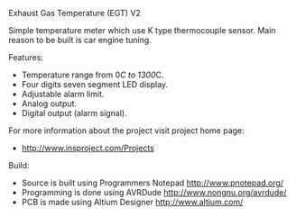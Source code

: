 Exhaust Gas Temperature (EGT) V2

Simple temperature meter which use K type thermocouple sensor.
Main reason to be built is car engine tuning.

Features:
- Temperature range from 0*C to 1300*C.
- Four digits seven segment LED display.
- Adjustable alarm limit.
- Analog output.
- Digital output (alarm signal).

For more information about the project visit project home page:
-  http://www.insproject.com/Projects

Build:
- Source is built using Programmers Notepad http://www.pnotepad.org/
- Programming is done using AVRDude http://www.nongnu.org/avrdude/
- PCB is made using Altium Designer http://www.altium.com/
